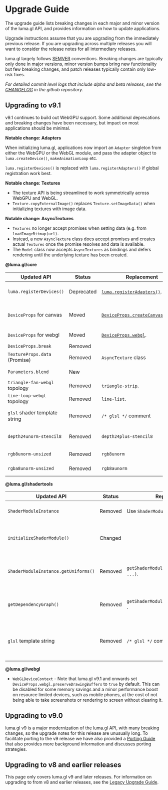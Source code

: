# Upgrade Guide

The upgrade guide lists breaking changes in each major and minor version of the luma.gl API, and provides information on how to update applications.

Upgrade instructions assume that you are upgrading from the immediately previous release.
If you are upgrading across multiple releases you will want to consider the release notes for all
intermediary releases.

luma.gl largely follows [SEMVER](https://semver.org) conventions. Breaking changes are typically only done in major versions, minor version bumps bring new functionality but few breaking changes, and patch releases typically contain only low-risk fixes.

*For detailed commit level logs that include alpha and beta releases, see the [CHANGELOG](https://github.com/visgl/luma.gl/blob/master/CHANGELOG.md) in the github repository.*

## Upgrading to v9.1

v9.1 continues to build out WebGPU support. Some additional deprecations and breaking changes have been necessary, but impact on most applications should be minimal.

**Notable change: Adapters**

When initializing luma.gl, applications now import an `Adapter` singleton from either the WebGPU or the WebGL module, and pass the adapter object to `luma.createDevice()`, `makeAnimationLoop` etc. 

`luma.registerDevices()` is replaced with `luma.registerAdapters()` if global registration work best.

**Notable change: Textures**

- The texture API is being streamlined to work symmetrically across WebGPU and WebGL.
- `Texture.copyExternalImage()` replaces `Texture.setImageData()` when initializing textures with image data.

**Notable change: AsyncTextures**

- `Textures` no longer accept promises when setting data (e.g. from `loadImageBitmap(url)`. 
- Instead, a new `AsyncTexture` class does accept promises and creates actual `Textures` once the promise resolves and data is available.
- The `Model` class now accepts `AsyncTextures` as bindings and defers rendering until the underlying texture has been created.

**@luma.gl/core**

| Updated API                    | Status     | Replacement                                  | Comment                                                         |
| ------------------------------ | ---------- | -------------------------------------------- | --------------------------------------------------------------- |
| `luma.registerDevices()`       | Deprecated | [`luma.registerAdapters()`][adapters].       | Adapters provide a cleaner way to work with GPU backends.       |
| `DeviceProps` for canvas       | Moved      | [`DeviceProps.createCanvasContext`][canvas]. | Move canvas related props to `props.createCanvasContext: {}`.   |
| `DeviceProps` for webgl        | Moved      | [`DeviceProps.webgl`][webgl].                | Move canvas related props to `props.webgl: {}`.                 |
| `DeviceProps.break`            | Removed    |                                              | Use an alterative [debugger][debugging]                         |
| `TextureProps.data` (Promise) | Removed    | `AsyncTexture` class                         | Textures no longer accept promises.                             |
| `Parameters.blend`             | New        |                                              | Explicit activation of color blending                           |
| `triangle-fan-webgl` topology  | Removed    | `triangle-strip`.                            | Reorganize your geometries                                      |
| `line-loop-webgl` topology     | Removed    | `line-list`.                                 | Reorganize your geometries                                      |
| `glsl` shader template string  | Removed    | `/* glsl */` comment                         | Enable syntax highlighting in vscode using before shader string |
| `depth24unorm-stencil8`        | Removed    | `depth24plus-stencil8`                       | The `TextureFormat` was removed from the WebGPU spec            |
| `rgb8unorm-unsized`            | Removed    | `rgb8unorm`                                  | No longer support unsized WebGL1 `TextureFormat`                |
| `rgba8unorm-unsized`           | Removed    | `rgb8aunorm`                                 | No longer support unsized WebGL1 `TextureFormat`                |

[adapters]: /docs/api-reference/core/luma#lumaregisteradapters
[canvas]: /docs/api-reference/core/canvas-context#canvascontextprops
[webgl]: https://developer.mozilla.org/en-US/docs/Web/API/HTMLCanvasElement/getContext#contextattributes
[debugging]: /docs/developer-guide/debugging

**@luma.gl/shadertools**

| Updated API                          | Status  | Replacement                             | Comment                                            |
| ------------------------------------ | ------- | --------------------------------------- | -------------------------------------------------- |
| `ShaderModuleInstance`               | Removed | Use `ShaderModule` instead.             | Type has been removed.                             |
| `initializeShaderModule()`           | Changed |                                         | Initializes the original shader module object      |
| `ShaderModuleInstance.getUniforms()` | Removed | `getShaderModuleUniforms(module, ...)`. | Interact directly with the shader module           |
| `getDependencyGraph()`               | Removed | `getShaderModuleDependencies(module)` . | Interact directly with the shader module           |
| `glsl` template string               | Removed | `/* glsl */` comment                    | Enable syntax highlighting in vscode using comment |


**@luma.gl/webgl**

- `WebGLDeviceContext` - Note that luma.gl v9.1 and onwards set `DeviceProps.webgl.preserveDrawingBuffers` to `true` by default. This can be disabled for some memory savings and a minor performance boost on resource limited devices, such as mobile phones, at the cost of not being able to take screenshots or rendering to screen without clearing it.

## Upgrading to v9.0

luma.gl v9 is a major modernization of the luma.gl API, with many breaking changes, so the upgrade notes for this release are unusually long. To facilitate porting to the v9 release we have also provided a
[Porting Guide](/docs/legacy/porting-guide) that also provides more background information and discusses porting strategies.

## Upgrading to v8 and earlier releases

This page only covers luma.gl v9 and later releases. 
For information on upgrading to from v8 and earlier releases, see the [Legacy Upgrade Guide](/docs/legacy/legacy-upgrade-guide).
